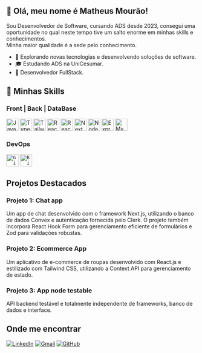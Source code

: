 ## 👋 Olá, meu nome é Matheus Mourão!


Sou Desenvolvedor de Software, cursando ADS desde 2023, consegui uma oportunidade no qual neste tempo tive um salto enorme em minhas skills e conhecimentos. <br/>Minha maior qualidade é a sede pelo conhecimento.


- 🔭 Explorando novas tecnologias e desenvolvendo soluções de software.
- 🎓 Estudando ADS na UniCesumar.
- 💼 Desenvolvedor FullStack.


## 🚀 Minhas Skills


### **Front | Back | DataBase**

<div>
<img height="32" src="https://img.shields.io/badge/JavaScript-323330?style=for-the-badge&logo=javascript&logoColor=F7DF1E" alt="Javascript"/>
<img height="32" src="https://img.shields.io/badge/TypeScript-007ACC?style=for-the-badge&logo=typescript&logoColor=white" alt="Typescript"/>
<img height="32" src="https://img.shields.io/badge/Tailwind_CSS-38B2AC?style=for-the-badge&logo=tailwind-css&logoColor=white" alt="TailwindCss"/>
<img height="32" src="https://img.shields.io/badge/React-20232A?style=for-the-badge&logo=react&logoColor=61DAFB" alt="React"/>
<img height="32" src="https://img.shields.io/badge/React_Native-20232A?style=for-the-badge&logo=react&logoColor=61DAFB" alt="ReactNative"/>
<img height="32" src="https://img.shields.io/badge/next.js-000000?style=for-the-badge&logo=nextdotjs&logoColor=white" alt="NextJs"/>
<img height="32" src="https://img.shields.io/badge/Node.js-43853D?style=for-the-badge&logo=node.js&logoColor=white" alt="Node"/>
<img height="32" src="https://img.shields.io/badge/Express.js-000000?logo=express&logoColor=fff&style=flat" alt="Express"/>
<img height="32" src="https://img.shields.io/badge/MySQL-00000F?style=for-the-badge&logo=mysql&logoColor=white" alt="MySQL"/>
</div>


### **DevOps**

<code><img height="32" src="https://img.shields.io/badge/Git-E34F26?style=for-the-badge&logo=git&logoColor=white" alt="Git"/></code>
<code><img height="32" src="https://img.shields.io/badge/Bitbucket-330F63?style=for-the-badge&logo=bitbucket&logoColor=white" alt="BitBucket"/></code>



## Projetos Destacados
### Projeto 1: Chat app
Um app de chat desenvolvido com o framework Next.js, utilizando o banco de dados Convex e autenticação fornecida pelo Clerk. O projeto também incorpora React Hook Form para gerenciamento eficiente de formulários e Zod para validações robustas.

### Projeto 2: Ecommerce App
Um aplicativo de e-commerce de roupas desenvolvido com React.js e estilizado com Tailwind CSS, utilizando a Context API para gerenciamento de estado.

### Projeto 3: App node testable
API backend testável e totalmente independente de frameworks, banco de dados e interface.

## Onde me encontrar

[![LinkedIn](https://img.shields.io/badge/LinkedIn-0077B5?style=for-the-badge&logo=linkedin&logoColor=white)](https://www.linkedin.com/in/matheus-mour%C3%A3o-13a838208/)
[![Gmail](https://img.shields.io/badge/Gmail-D14836?style=for-the-badge&logo=gmail&logoColor=white)](mailto:matheusmouraotc@gmail.com)
[![GitHub](https://img.shields.io/badge/GitHub-100000?style=for-the-badge&logo=github&logoColor=white)](https://github.com/Matheus-TC-Mourao)
